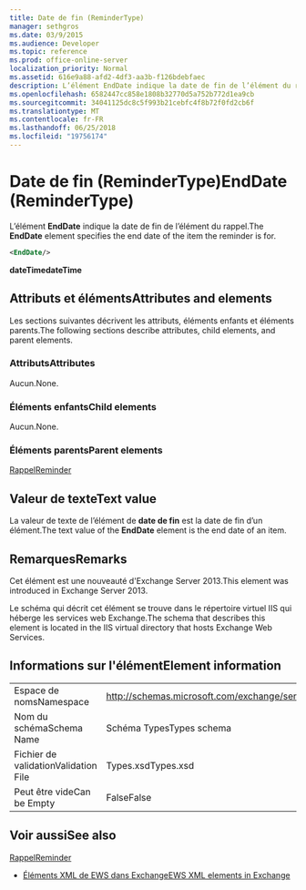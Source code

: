 ```yaml
---
title: Date de fin (ReminderType)
manager: sethgros
ms.date: 03/9/2015
ms.audience: Developer
ms.topic: reference
ms.prod: office-online-server
localization_priority: Normal
ms.assetid: 616e9a88-afd2-4df3-aa3b-f126bdebfaec
description: L’élément EndDate indique la date de fin de l’élément du rappel.
ms.openlocfilehash: 6582447cc858e1808b32770d5a752b772d1ea9cb
ms.sourcegitcommit: 34041125dc8c5f993b21cebfc4f8b72f0fd2cb6f
ms.translationtype: MT
ms.contentlocale: fr-FR
ms.lasthandoff: 06/25/2018
ms.locfileid: "19756174"
---
```

# <a name="enddate-remindertype"></a><span data-ttu-id="1ff04-103">Date de fin (ReminderType)</span><span class="sxs-lookup"><span data-stu-id="1ff04-103">EndDate (ReminderType)</span></span>

<span data-ttu-id="1ff04-104">L’élément **EndDate** indique la date de fin de l’élément du rappel.</span><span class="sxs-lookup"><span data-stu-id="1ff04-104">The **EndDate** element specifies the end date of the item the reminder is for.</span></span> 
  
```XML
<EndDate/>
```

 <span data-ttu-id="1ff04-105">**dateTime**</span><span class="sxs-lookup"><span data-stu-id="1ff04-105">**dateTime**</span></span>
## <a name="attributes-and-elements"></a><span data-ttu-id="1ff04-106">Attributs et éléments</span><span class="sxs-lookup"><span data-stu-id="1ff04-106">Attributes and elements</span></span>

<span data-ttu-id="1ff04-107">Les sections suivantes décrivent les attributs, éléments enfants et éléments parents.</span><span class="sxs-lookup"><span data-stu-id="1ff04-107">The following sections describe attributes, child elements, and parent elements.</span></span>
  
### <a name="attributes"></a><span data-ttu-id="1ff04-108">Attributs</span><span class="sxs-lookup"><span data-stu-id="1ff04-108">Attributes</span></span>

<span data-ttu-id="1ff04-109">Aucun.</span><span class="sxs-lookup"><span data-stu-id="1ff04-109">None.</span></span>
  
### <a name="child-elements"></a><span data-ttu-id="1ff04-110">Éléments enfants</span><span class="sxs-lookup"><span data-stu-id="1ff04-110">Child elements</span></span>

<span data-ttu-id="1ff04-111">Aucun.</span><span class="sxs-lookup"><span data-stu-id="1ff04-111">None.</span></span>
  
### <a name="parent-elements"></a><span data-ttu-id="1ff04-112">Éléments parents</span><span class="sxs-lookup"><span data-stu-id="1ff04-112">Parent elements</span></span>

[<span data-ttu-id="1ff04-113">Rappel</span><span class="sxs-lookup"><span data-stu-id="1ff04-113">Reminder</span></span>](reminder.md)
  
## <a name="text-value"></a><span data-ttu-id="1ff04-114">Valeur de texte</span><span class="sxs-lookup"><span data-stu-id="1ff04-114">Text value</span></span>

<span data-ttu-id="1ff04-115">La valeur de texte de l’élément de **date de fin** est la date de fin d’un élément.</span><span class="sxs-lookup"><span data-stu-id="1ff04-115">The text value of the **EndDate** element is the end date of an item.</span></span> 
  
## <a name="remarks"></a><span data-ttu-id="1ff04-116">Remarques</span><span class="sxs-lookup"><span data-stu-id="1ff04-116">Remarks</span></span>

<span data-ttu-id="1ff04-117">Cet élément est une nouveauté d'Exchange Server 2013.</span><span class="sxs-lookup"><span data-stu-id="1ff04-117">This element was introduced in Exchange Server 2013.</span></span>
  
<span data-ttu-id="1ff04-118">Le schéma qui décrit cet élément se trouve dans le répertoire virtuel IIS qui héberge les services web Exchange.</span><span class="sxs-lookup"><span data-stu-id="1ff04-118">The schema that describes this element is located in the IIS virtual directory that hosts Exchange Web Services.</span></span>
  
## <a name="element-information"></a><span data-ttu-id="1ff04-119">Informations sur l'élément</span><span class="sxs-lookup"><span data-stu-id="1ff04-119">Element information</span></span>

|||
|:-----|:-----|
|<span data-ttu-id="1ff04-120">Espace de noms</span><span class="sxs-lookup"><span data-stu-id="1ff04-120">Namespace</span></span>  <br/> |http://schemas.microsoft.com/exchange/services/2006/types  <br/> |
|<span data-ttu-id="1ff04-121">Nom du schéma</span><span class="sxs-lookup"><span data-stu-id="1ff04-121">Schema Name</span></span>  <br/> |<span data-ttu-id="1ff04-122">Schéma Types</span><span class="sxs-lookup"><span data-stu-id="1ff04-122">Types schema</span></span>  <br/> |
|<span data-ttu-id="1ff04-123">Fichier de validation</span><span class="sxs-lookup"><span data-stu-id="1ff04-123">Validation File</span></span>  <br/> |<span data-ttu-id="1ff04-124">Types.xsd</span><span class="sxs-lookup"><span data-stu-id="1ff04-124">Types.xsd</span></span>  <br/> |
|<span data-ttu-id="1ff04-125">Peut être vide</span><span class="sxs-lookup"><span data-stu-id="1ff04-125">Can be Empty</span></span>  <br/> |<span data-ttu-id="1ff04-126">False</span><span class="sxs-lookup"><span data-stu-id="1ff04-126">False</span></span>  <br/> |
   
## <a name="see-also"></a><span data-ttu-id="1ff04-127">Voir aussi</span><span class="sxs-lookup"><span data-stu-id="1ff04-127">See also</span></span>



[<span data-ttu-id="1ff04-128">Rappel</span><span class="sxs-lookup"><span data-stu-id="1ff04-128">Reminder</span></span>](reminder.md)


- [<span data-ttu-id="1ff04-129">Éléments XML de EWS dans Exchange</span><span class="sxs-lookup"><span data-stu-id="1ff04-129">EWS XML elements in Exchange</span></span>](ews-xml-elements-in-exchange.md)

